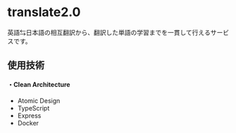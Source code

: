 # translate2.0

英語⇆日本語の相互翻訳から、翻訳した単語の学習までを一貫して行えるサービスです。

## 使用技術
#### ・Clean Architecture
- Atomic Design
- TypeScript
- Express
- Docker
